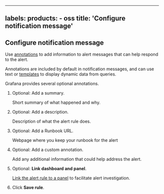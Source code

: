 -----

## labels: products: - oss title: 'Configure notification message'

## Configure notification message

Use [annotations](ref:shared-annotations) to add information to alert messages that can help respond to the alert.

Annotations are included by default in notification messages, and can use text or [templates](ref:shared-alert-rule-template) to display dynamic data from queries.

Grafana provides several optional annotations.

1. Optional: Add a summary.
   
   Short summary of what happened and why.

2. Optional: Add a description.
   
   Description of what the alert rule does.

3. Optional: Add a Runbook URL.
   
   Webpage where you keep your runbook for the alert

4. Optional: Add a custom annotation.
   
   Add any additional information that could help address the alert.

5. Optional: **Link dashboard and panel**.
   
   [Link the alert rule to a panel](ref:shared-link-alert-rules-to-panels) to facilitate alert investigation.

6. Click **Save rule**.
